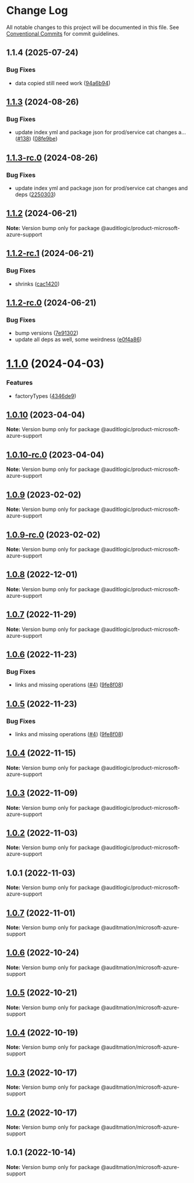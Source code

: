# Change Log

All notable changes to this project will be documented in this file.
See [Conventional Commits](https://conventionalcommits.org) for commit guidelines.

## 1.1.4 (2025-07-24)


### Bug Fixes

* data copied still need work ([94a6b94](https://github.com/zerobias-org/product/commit/94a6b942fb0516367548599d739529536132755a))





## [1.1.3](https://github.com/auditlogic/product/compare/@auditlogic/product-microsoft-azure-support@1.1.2...@auditlogic/product-microsoft-azure-support@1.1.3) (2024-08-26)


### Bug Fixes

* update index yml and package json for prod/service cat changes a… ([#138](https://github.com/auditlogic/product/issues/138)) ([08fe9be](https://github.com/auditlogic/product/commit/08fe9beb1c8457462a19bc69caa02e6212d97e1a))





## [1.1.3-rc.0](https://github.com/auditlogic/product/compare/@auditlogic/product-microsoft-azure-support@1.1.2...@auditlogic/product-microsoft-azure-support@1.1.3-rc.0) (2024-08-26)


### Bug Fixes

* update index yml and package json for prod/service cat changes and deps ([2250303](https://github.com/auditlogic/product/commit/225030363a363608240135b7ebed386b28f01e4b))





## [1.1.2](https://github.com/auditlogic/product/compare/@auditlogic/product-microsoft-azure-support@1.1.2-rc.1...@auditlogic/product-microsoft-azure-support@1.1.2) (2024-06-21)

**Note:** Version bump only for package @auditlogic/product-microsoft-azure-support





## [1.1.2-rc.1](https://github.com/auditlogic/product/compare/@auditlogic/product-microsoft-azure-support@1.1.2-rc.0...@auditlogic/product-microsoft-azure-support@1.1.2-rc.1) (2024-06-21)


### Bug Fixes

* shrinks ([cac1420](https://github.com/auditlogic/product/commit/cac14200fefcd8183ab69fe89a47bd3f70f563e9))





## [1.1.2-rc.0](https://github.com/auditlogic/product/compare/@auditlogic/product-microsoft-azure-support@1.1.0...@auditlogic/product-microsoft-azure-support@1.1.2-rc.0) (2024-06-21)


### Bug Fixes

* bump versions ([7e91302](https://github.com/auditlogic/product/commit/7e913023b8b312150ed7762c32fbbe616be71de5))
* update all deps as well, some weirdness ([e0f4a86](https://github.com/auditlogic/product/commit/e0f4a864714e2d3de6bbf3da014d5312fe53be2f))





# [1.1.0](https://github.com/auditlogic/product/compare/@auditlogic/product-microsoft-azure-support@1.0.10...@auditlogic/product-microsoft-azure-support@1.1.0) (2024-04-03)


### Features

* factoryTypes ([4346de9](https://github.com/auditlogic/product/commit/4346de92693aee892fccf725338ffc7b80ab182b))





## [1.0.10](https://github.com/auditlogic/product/compare/@auditlogic/product-microsoft-azure-support@1.0.9...@auditlogic/product-microsoft-azure-support@1.0.10) (2023-04-04)

**Note:** Version bump only for package @auditlogic/product-microsoft-azure-support





## [1.0.10-rc.0](https://github.com/auditlogic/product/compare/@auditlogic/product-microsoft-azure-support@1.0.9...@auditlogic/product-microsoft-azure-support@1.0.10-rc.0) (2023-04-04)

**Note:** Version bump only for package @auditlogic/product-microsoft-azure-support





## [1.0.9](https://github.com/auditlogic/product/compare/@auditlogic/product-microsoft-azure-support@1.0.8...@auditlogic/product-microsoft-azure-support@1.0.9) (2023-02-02)

**Note:** Version bump only for package @auditlogic/product-microsoft-azure-support





## [1.0.9-rc.0](https://github.com/auditlogic/product/compare/@auditlogic/product-microsoft-azure-support@1.0.8...@auditlogic/product-microsoft-azure-support@1.0.9-rc.0) (2023-02-02)

**Note:** Version bump only for package @auditlogic/product-microsoft-azure-support





## [1.0.8](https://github.com/auditlogic/product/compare/@auditlogic/product-microsoft-azure-support@1.0.7...@auditlogic/product-microsoft-azure-support@1.0.8) (2022-12-01)

**Note:** Version bump only for package @auditlogic/product-microsoft-azure-support





## [1.0.7](https://github.com/auditlogic/product/compare/@auditlogic/product-microsoft-azure-support@1.0.6...@auditlogic/product-microsoft-azure-support@1.0.7) (2022-11-29)

**Note:** Version bump only for package @auditlogic/product-microsoft-azure-support





## [1.0.6](https://github.com/auditlogic/product/compare/@auditlogic/product-microsoft-azure-support@1.0.4...@auditlogic/product-microsoft-azure-support@1.0.6) (2022-11-23)


### Bug Fixes

* links and missing operations ([#4](https://github.com/auditlogic/product/issues/4)) ([9fe8f08](https://github.com/auditlogic/product/commit/9fe8f08fe7c57fdb79f991ac35bd6ac2e7dcad38))





## [1.0.5](https://github.com/auditlogic/product/compare/@auditlogic/product-microsoft-azure-support@1.0.4...@auditlogic/product-microsoft-azure-support@1.0.5) (2022-11-23)


### Bug Fixes

* links and missing operations ([#4](https://github.com/auditlogic/product/issues/4)) ([9fe8f08](https://github.com/auditlogic/product/commit/9fe8f08fe7c57fdb79f991ac35bd6ac2e7dcad38))





## [1.0.4](https://github.com/auditlogic/product/compare/@auditlogic/product-microsoft-azure-support@1.0.3...@auditlogic/product-microsoft-azure-support@1.0.4) (2022-11-15)

**Note:** Version bump only for package @auditlogic/product-microsoft-azure-support





## [1.0.3](https://github.com/auditlogic/product/compare/@auditlogic/product-microsoft-azure-support@1.0.2...@auditlogic/product-microsoft-azure-support@1.0.3) (2022-11-09)

**Note:** Version bump only for package @auditlogic/product-microsoft-azure-support





## [1.0.2](https://github.com/auditlogic/product/compare/@auditlogic/product-microsoft-azure-support@1.0.1...@auditlogic/product-microsoft-azure-support@1.0.2) (2022-11-03)

**Note:** Version bump only for package @auditlogic/product-microsoft-azure-support





## 1.0.1 (2022-11-03)

**Note:** Version bump only for package @auditlogic/product-microsoft-azure-support





## [1.0.7](https://github.com/auditmation/store-content/compare/@auditmation/microsoft-azure-support@1.0.6...@auditmation/microsoft-azure-support@1.0.7) (2022-11-01)

**Note:** Version bump only for package @auditmation/microsoft-azure-support





## [1.0.6](https://github.com/auditmation/store-content/compare/@auditmation/microsoft-azure-support@1.0.5...@auditmation/microsoft-azure-support@1.0.6) (2022-10-24)

**Note:** Version bump only for package @auditmation/microsoft-azure-support





## [1.0.5](https://github.com/auditmation/store-content/compare/@auditmation/microsoft-azure-support@1.0.4...@auditmation/microsoft-azure-support@1.0.5) (2022-10-21)

**Note:** Version bump only for package @auditmation/microsoft-azure-support





## [1.0.4](https://github.com/auditmation/store-content/compare/@auditmation/microsoft-azure-support@1.0.3...@auditmation/microsoft-azure-support@1.0.4) (2022-10-19)

**Note:** Version bump only for package @auditmation/microsoft-azure-support





## [1.0.3](https://github.com/auditmation/store-content/compare/@auditmation/microsoft-azure-support@1.0.2...@auditmation/microsoft-azure-support@1.0.3) (2022-10-17)

**Note:** Version bump only for package @auditmation/microsoft-azure-support





## [1.0.2](https://github.com/auditmation/store-content/compare/@auditmation/microsoft-azure-support@1.0.1...@auditmation/microsoft-azure-support@1.0.2) (2022-10-17)

**Note:** Version bump only for package @auditmation/microsoft-azure-support





## 1.0.1 (2022-10-14)

**Note:** Version bump only for package @auditmation/microsoft-azure-support
